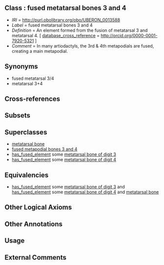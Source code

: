 
## Class : fused metatarsal bones 3 and 4

 * *IRI* = http://purl.obolibrary.org/obo/UBERON_0013588
 * *Label* = fused metatarsal bones 3 and 4
 * *Definition* = An element formed from the fusion of metatarsal 3 and metatarsal 4. [ [database_cross_reference](../../ef/oboInOwl#hasDbXref.md) = http://orcid.org/0000-0001-7920-5321 ]
 * *Comment* = In many artiodactyls, the 3rd & 4th metapodials are fused, creating a main metapodial.

## Synonyms

 * fused metatarsal 3/4
 * metatarsal 3+4

## Cross-references


## Subsets


## Superclasses

 * [metatarsal bone](../../UBERON/48/UBERON_0001448.md)
 * [fused metapodial bones 3 and 4](../../UBERON/86/UBERON_0013586.md)
 * [has_fused_element](../../RO/74/RO_0002374.md) some [metatarsal bone of digit 3](../../UBERON/52/UBERON_0003652.md)
 * [has_fused_element](../../RO/74/RO_0002374.md) some [metatarsal bone of digit 4](../../UBERON/53/UBERON_0003653.md)

## Equivalencies

 * [has_fused_element](../../RO/74/RO_0002374.md) some [metatarsal bone of digit 3](../../UBERON/52/UBERON_0003652.md) and [has_fused_element](../../RO/74/RO_0002374.md) some [metatarsal bone of digit 4](../../UBERON/53/UBERON_0003653.md) and [metatarsal bone](../../UBERON/48/UBERON_0001448.md)

## Other Logical Axioms


## Other Annotations


## Usage


## External Comments

